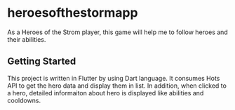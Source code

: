 # heroesofthestormapp

As a Heroes of the Strom player, this game will help me to follow heroes and their abilities.

## Getting Started

This project is written in Flutter by using Dart language.
It consumes Hots API to get the hero data and display them in list.
In addition, when clicked to a hero, detailed informaiton about hero is displayed like abilities and cooldowns.
